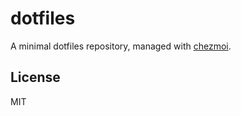 # dotfiles

A minimal dotfiles repository, managed with [chezmoi](https://chezmoi.io/).

## License

MIT
